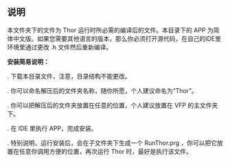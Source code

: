 ## 说明

本文件夹下的文件为 Thor 运行时所必需的编译后的文件。本目录下的 APP 为简体中文版。如果您需要其他语言的版本，那么你必须打开源代码，在自己的IDE里环境里通过更改 .h 文件然后重新编译。

**安装简易说明：**

. 下载本目录文件，注意，目录结构不能更改。

. 你可以命名解压后的文件夹名称，随你所愿，个人建议命名为“Thor”。

. 你可以把解压后的文件夹放置在任意的位置，个人建议放置在 VFP 的主文件夹下。

. 在 IDE 里执行 APP，完成安装。

. 特别说明，运行安装后，会在子文件夹下生成一个 RunThor.prg ，你可以把它放置在任意你调用方便的位置，再次运行 Thor 时，最好是执行该文件。
